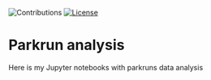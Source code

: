 ![Contributions](https://img.shields.io/badge/Contributions-Welcome-brightgreen)
[![License](https://img.shields.io/badge/License-MIT-lightgrey)](/LICENSE) 

# Parkrun analysis
Here is my Jupyter notebooks with parkruns data analysis
